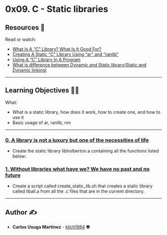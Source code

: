 # 0x09. C - Static libraries

## Resources :eyes:
Read or watch:
* [What Is A “C” Library? What Is It Good For?](https://intranet.hbtn.io/rltoken/4Dki8HiSS6QBDwsznMbXFA)
* [Creating A Static “C” Library Using “ar” and “ranlib”](https://intranet.hbtn.io/rltoken/4Dki8HiSS6QBDwsznMbXFA)
* [Using A “C” Library In A Program](https://intranet.hbtn.io/rltoken/4Dki8HiSS6QBDwsznMbXFA)
* [What is difference between Dynamic and Static library(Static and Dynamic linking)](https://intranet.hbtn.io/rltoken/wC9HCOvJwa_Co1nZuL4QMA)

---
## Learning Objectives :technologist:
What:

* What is a static library, how does it work, how to create one, and how to use it
* Basic usage of ar, ranlib, nm

---

### [0. A library is not a luxury but one of the necessities of life](./libholberton.a)
* Create the static library libholberton.a containing all the functions listed below:


### [1. Without libraries what have we? We have no past and no future](./create_static_lib.sh)
* Create a script called create_static_lib.sh that creates a static library called liball.a from all the .c files that are in the current directory.


---

## Author :writing_hand:
* **Carlos Usuga Martinez** - [klich1984](https://github.com/klich1984) :alien: